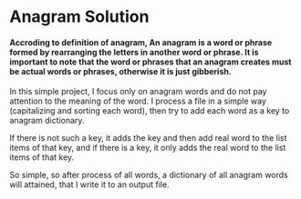 # Anagram Solution

#### Accroding to definition of anagram, An anagram is a word or phrase formed by rearranging the letters in another word or phrase. It is important to note that the word or phrases that an anagram creates must be actual words or phrases, otherwise it is just gibberish.

In this simple project, I focus only on anagram words and do not pay attention to the meaning of the word. I process a file in a simple way (capitalizing and sorting each word), then try to add each word as a key to anagram dictionary. 

If there is not such a key, it adds the key and then add real word to the list items of that key, and if there is a key, it only adds the real word to the list items of that key.

So simple, so after process of all words, a dictionary of all anagram words will attained, that I write it to an output file.


